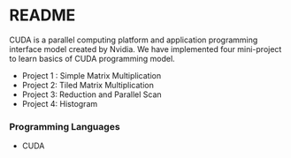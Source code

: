 # README #

CUDA is a parallel computing platform and application programming interface model created by Nvidia. We have implemented four mini-project to learn basics of CUDA programming model.  

* Project 1 : Simple Matrix Multiplication
* Project 2: Tiled Matrix Multiplication
* Project 3: Reduction and Parallel Scan
* Project 4: Histogram

### Programming Languages ###

* CUDA

